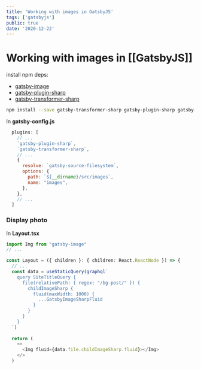 ```yaml
---
title: 'Working with images in GatsbyJS'
tags: ['gatsbyjs']
public: true
date: '2020-12-22'
---
```


# Working with images in [[GatsbyJS]]

install npm deps:

- [gatsby-image](https://www.gatsbyjs.com/plugins/gatsby-image/?=gatsby-image#gatsby-image)
- [gatsby-plugin-sharp](https://www.gatsbyjs.com/plugins/gatsby-plugin-sharp/)
- [gatsby-transformer-sharp](https://www.gatsbyjs.com/plugins/gatsby-transformer-sharp/?=sharp)

```sh
npm install --save gatsby-transformer-sharp gatsby-plugin-sharp gatsby-image
```

In **gatsby-config.js**

```js
  plugins: [
  	// ...
    `gatsby-plugin-sharp`,
    `gatsby-transformer-sharp`,
	// ...
	{
      resolve: `gatsby-source-filesystem`,
      options: {
        path: `${__dirname}/src/images`,
        name: "images",
      },
    },
	// ...
  ]
```

### Display photo

In **Layout.tsx**

```ts
import Img from "gatsby-image"
// ...

const Layout = ({ children }: { children: React.ReactNode }) => {
  // ...
  const data = useStaticQuery(graphql`
    query SiteTitleQuery {
      file(relativePath: { regex: "/bg-post/" }) {
        childImageSharp {
          fluid(maxWidth: 1000) {
            ...GatsbyImageSharpFluid
          }
        }
      }
    }
  `)
  
  return (
  	<>
	  <Img fluid={data.file.childImageSharp.fluid}></Img>
	</>
  )
```

